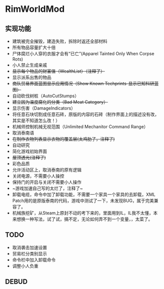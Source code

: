 # RimWorldMod

## 实现功能

- 建筑被完全摧毁，建造失败，拆除时返还全部材料
- 所有物品容量扩大十倍
- 尸体腐烂小人穿的衣服才会有“已亡”(Apparel Tainted Only When Corpse Rots)
- 小人禁止生成亲戚
- ~~显示每个物品的财富值（WealthList）（注释了）~~
- 显示派系出售的物品
- ~~商队贸易界面蓝图显示应用情况（Show Known Techprints-显示已知科研蓝图）~~
- 自动砍伐树桩（AutoCutStumps）
- ~~建立因为温度腐化的分类（Bad Meat Category）~~
- 显示伤害（DamageIndicators）
- 将任意石块切割成任意石砖，原版的内容的石砖（制作界面上的描述没有改，其实是不知道怎么改！）
- 机械师控制机械无视范围（Unlimited Mechanitor Command Range）
- 取消泰南语
- ~~在制作衣物列表显示衣物的覆盖层(太鸡肋了，注释了)~~
- 自动研究
- 简化游戏初始界面
- ~~屋顶透光(注释了)~~
- 彩色品质
- 允许活动区上，取消泰南的原有逻辑
- 关闭电源，不需要小人操控
- 保持门的开启与关闭不需要小人操作
- ~游戏加速自己写的太烂了，注释了~
- 卸载电缆，命令中加了卸载功能，不需要一个家具一个家具的去卸载，XML Patch用的是原版泰南的代码，游戏中测试了一下，未发现BUG，属于完美兼容了。
- 机械族挖矿，从Steam上原封不动的考下来的，里面用到IL，IL我不太懂，本来想换一种写法，试了试，搞不定，无论如何弄不到一个变量，，太菜了。
## TODO
- 取消袭击加速设置
- 贸易栏分类别显示
- 命令栏中加入卸载命令
- 调整小人负重
## DEBUD

